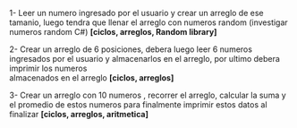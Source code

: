 1- Leer un numero ingresado por el usuario y crear un arreglo de ese tamanio, luego tendra que llenar el arreglo con numeros random (investigar numeros random C#)
   **[ciclos, arreglos, Random library]**


2- Crear un arreglo de 6 posiciones, debera luego leer 6 numeros ingresados por el usuario y almacenarlos en el arreglo, por ultimo debera imprimir los numeros         
   almacenados en el arreglo **[ciclos, arreglos]**
   

3- Crear un arreglo con 10 numeros <predefinidos>, recorrer el arreglo, calcular la suma y el promedio de estos numeros para finalmente imprimir estos datos al finalizar
   **[ciclos, arreglos, aritmetica]**
